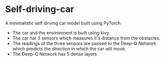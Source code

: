 # Self-driving-car
A minimalistic self dirving car model built using PyTorch

- The car and the environment is built using kivy.
- The car har 3 sensors which measures it's distance from the obstacles.
- The readings of the three sensors are passed to the Deep-Q Network which predicts the direction in which the car will move.
- The Deep-Q Network has 5 dense layers
